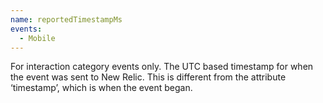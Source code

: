 ```yaml
---
name: reportedTimestampMs
events:
  - Mobile
---
```


For interaction category events only. The UTC based timestamp for when the event was sent to New Relic. This is different from the attribute ‘timestamp’, which is when the event began.
